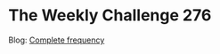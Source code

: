 # The Weekly Challenge 276

Blog: [Complete frequency](https://dev.to/simongreennet/complete-frequency-2fke)
